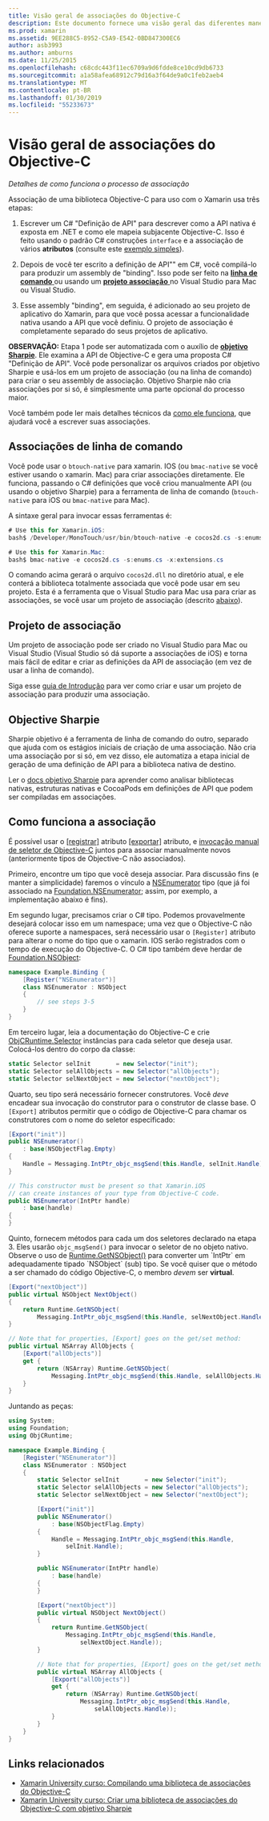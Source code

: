 ```yaml
---
title: Visão geral de associações do Objective-C
description: Este documento fornece uma visão geral das diferentes maneiras de criar C# associações para o código Objective-C, incluindo associações de linha de comando, projetos de associação e objetivo Sharpie. Ele também discute como funciona a associação.
ms.prod: xamarin
ms.assetid: 9EE288C5-8952-C5A9-E542-0BD847300EC6
author: asb3993
ms.author: amburns
ms.date: 11/25/2015
ms.openlocfilehash: c68cdc443f11ec6709a9d6fdde8ce10cd9db6733
ms.sourcegitcommit: a1a58afea68912c79d16a3f64de9a0c1feb2aeb4
ms.translationtype: MT
ms.contentlocale: pt-BR
ms.lasthandoff: 01/30/2019
ms.locfileid: "55233673"
---
```

# <a name="overview-of-objective-c-bindings"></a>Visão geral de associações do Objective-C

_Detalhes de como funciona o processo de associação_

Associação de uma biblioteca Objective-C para uso com o Xamarin usa três etapas:

1. Escrever um C# "Definição de API" para descrever como a API nativa é exposta em .NET e como ele mapeia subjacente Objective-C. Isso é feito usando o padrão C# construções `interface` e a associação de vários **atributos** (consulte este [exemplo simples](~/cross-platform/macios/binding/objective-c-libraries.md#Binding_an_API)).

2. Depois de você ter escrito a definição de API"" em C#, você compilá-lo para produzir um assembly de "binding". Isso pode ser feito na [ **linha de comando** ](#commandline) ou usando um [ **projeto associação** ](#bindingproject) no Visual Studio para Mac ou Visual Studio.

3. Esse assembly "binding", em seguida, é adicionado ao seu projeto de aplicativo do Xamarin, para que você possa acessar a funcionalidade nativa usando a API que você definiu.
  O projeto de associação é completamente separado do seus projetos de aplicativo.

**OBSERVAÇÃO:** Etapa 1 pode ser automatizada com o auxílio de [ **objetivo Sharpie**](#objectivesharpie). Ele examina a API de Objective-C e gera uma proposta C# "Definição de API". Você pode personalizar os arquivos criados por objetivo Sharpie e usá-los em um projeto de associação (ou na linha de comando) para criar o seu assembly de associação. Objetivo Sharpie não cria associações por si só, é simplesmente uma parte opcional do processo maior.

Você também pode ler mais detalhes técnicos da [como ele funciona](#howitworks), que ajudará você a escrever suas associações.

<a name="Command_Line_Bindings" /><a name="commandline" />

## <a name="command-line-bindings"></a>Associações de linha de comando

Você pode usar o `btouch-native` para xamarin. IOS (ou `bmac-native` se você estiver usando o xamarin. Mac) para criar associações diretamente. Ele funciona, passando o C# definições que você criou manualmente API (ou usando o objetivo Sharpie) para a ferramenta de linha de comando (`btouch-native` para iOS ou `bmac-native` para Mac).


A sintaxe geral para invocar essas ferramentas é:

```csharp
# Use this for Xamarin.iOS:
bash$ /Developer/MonoTouch/usr/bin/btouch-native -e cocos2d.cs -s:enums.cs -x:extensions.cs
```

```csharp
# Use this for Xamarin.Mac:
bash$ bmac-native -e cocos2d.cs -s:enums.cs -x:extensions.cs
```

O comando acima gerará o arquivo `cocos2d.dll` no diretório atual, e ele conterá a biblioteca totalmente associada que você pode usar em seu projeto. Esta é a ferramenta que o Visual Studio para Mac usa para criar as associações, se você usar um projeto de associação (descrito [abaixo](#bindingproject)).


<a name="bindingproject" />

## <a name="binding-project"></a>Projeto de associação

Um projeto de associação pode ser criado no Visual Studio para Mac ou Visual Studio (Visual Studio só dá suporte a associações de iOS) e torna mais fácil de editar e criar as definições da API de associação (em vez de usar a linha de comando).

Siga esse [guia de Introdução](~/cross-platform/macios/binding/objective-c-libraries.md#Getting_Started) para ver como criar e usar um projeto de associação para produzir uma associação.

<a name="objectivesharpie" />

## <a name="objective-sharpie"></a>Objective Sharpie

Sharpie objetivo é a ferramenta de linha de comando do outro, separado que ajuda com os estágios iniciais de criação de uma associação. Não cria uma associação por si só, em vez disso, ele automatiza a etapa inicial de geração de uma definição de API para a biblioteca nativa de destino.

Ler o [docs objetivo Sharpie](~/cross-platform/macios/binding/objective-sharpie/index.md) para aprender como analisar bibliotecas nativas, estruturas nativas e CocoaPods em definições de API que podem ser compiladas em associações.

<a name="howitworks" />

## <a name="how-binding-works"></a>Como funciona a associação

É possível usar o [[registrar]](xref:Foundation.RegisterAttribute) atributo [[exportar]](xref:Foundation.ExportAttribute) atributo, e [invocação manual de seletor de Objective-C](~/ios/internals/objective-c-selectors.md) juntos para associar manualmente novos (anteriormente tipos de Objective-C não associados).

Primeiro, encontre um tipo que você deseja associar. Para discussão fins (e manter a simplicidade) faremos o vínculo a [NSEnumerator](http://developer.apple.com/iphone/library/documentation/Cocoa/Reference/Foundation/Classes/NSEnumerator_Class/Reference/Reference.html) tipo (que já foi associado na [Foundation.NSEnumerator](xref:Foundation.NSEnumerator); assim, por exemplo, a implementação abaixo é fins).

Em segundo lugar, precisamos criar o C# tipo. Podemos provavelmente desejará colocar isso em um namespace; uma vez que o Objective-C não oferece suporte a namespaces, será necessário usar o `[Register]` atributo para alterar o nome do tipo que o xamarin. IOS serão registrados com o tempo de execução do Objective-C. O C# tipo também deve herdar de [Foundation.NSObject](xref:Foundation.NSObject):

```csharp
namespace Example.Binding {
    [Register("NSEnumerator")]
    class NSEnumerator : NSObject
    {
        // see steps 3-5
    }
}
```

Em terceiro lugar, leia a documentação do Objective-C e crie [ObjCRuntime.Selector](https://developer.xamarin.com/api/type/ObjCRuntime.Selector/) instâncias para cada seletor que deseja usar. Colocá-los dentro do corpo da classe:

```csharp
static Selector selInit       = new Selector("init");
static Selector selAllObjects = new Selector("allObjects");
static Selector selNextObject = new Selector("nextObject");
```

Quarto, seu tipo será necessário fornecer construtores. Você *deve* encadear sua invocação do construtor para o construtor de classe base. O `[Export]` atributos permitir que o código de Objective-C para chamar os construtores com o nome do seletor especificado:

```csharp
[Export("init")]
public NSEnumerator()
    : base(NSObjectFlag.Empty)
{
    Handle = Messaging.IntPtr_objc_msgSend(this.Handle, selInit.Handle);
}
```

```csharp
// This constructor must be present so that Xamarin.iOS
// can create instances of your type from Objective-C code.
public NSEnumerator(IntPtr handle)
    : base(handle)
{
}
```

Quinto, fornecem métodos para cada um dos seletores declarado na etapa 3. Eles usarão `objc_msgSend()` para invocar o seletor de no objeto nativo. Observe o uso de [Runtime.GetNSObject()](https://developer.xamarin.com/api/member/ObjCRuntime.Runtime.GetNSObject/(System.IntPtr)) para converter um `IntPtr` em adequadamente tipado `NSObject` (sub) tipo. Se você quiser que o método a ser chamado do código Objective-C, o membro *devem* ser **virtual**.

```csharp
[Export("nextObject")]
public virtual NSObject NextObject()
{
    return Runtime.GetNSObject(
        Messaging.IntPtr_objc_msgSend(this.Handle, selNextObject.Handle));
}
```

```csharp
// Note that for properties, [Export] goes on the get/set method:
public virtual NSArray AllObjects {
    [Export("allObjects")]
    get {
        return (NSArray) Runtime.GetNSObject(
            Messaging.IntPtr_objc_msgSend(this.Handle, selAllObjects.Handle));
    }
}
```

Juntando as peças:

```csharp
using System;
using Foundation;
using ObjCRuntime;

namespace Example.Binding {
    [Register("NSEnumerator")]
    class NSEnumerator : NSObject
    {
        static Selector selInit       = new Selector("init");
        static Selector selAllObjects = new Selector("allObjects");
        static Selector selNextObject = new Selector("nextObject");

        [Export("init")]
        public NSEnumerator()
            : base(NSObjectFlag.Empty)
        {
            Handle = Messaging.IntPtr_objc_msgSend(this.Handle,
                selInit.Handle);
        }

        public NSEnumerator(IntPtr handle)
            : base(handle)
        {
        }

        [Export("nextObject")]
        public virtual NSObject NextObject()
        {
            return Runtime.GetNSObject(
                Messaging.IntPtr_objc_msgSend(this.Handle,
                    selNextObject.Handle));
        }

        // Note that for properties, [Export] goes on the get/set method:
        public virtual NSArray AllObjects {
            [Export("allObjects")]
            get {
                return (NSArray) Runtime.GetNSObject(
                    Messaging.IntPtr_objc_msgSend(this.Handle,
                        selAllObjects.Handle));
            }
        }
    }
}
```

## <a name="related-links"></a>Links relacionados

- [Xamarin University curso: Compilando uma biblioteca de associações do Objective-C](https://university.xamarin.com/classes/track/all#building-an-objective-c-bindings-library)
- [Xamarin University curso: Criar uma biblioteca de associações do Objective-C com objetivo Sharpie](https://university.xamarin.com/classes/track/all#build-an-objective-c-bindings-library-with-objective-sharpie)